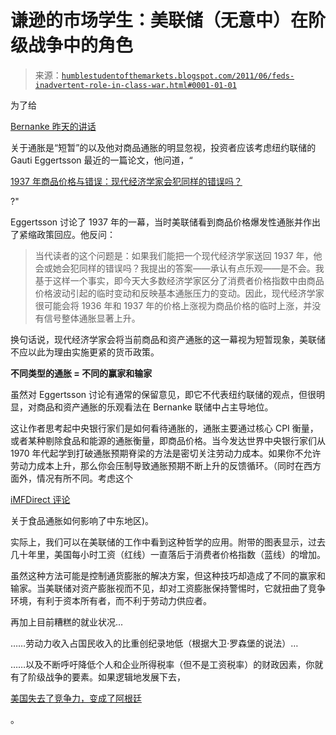 <!--yml

类别：未分类

日期：2024-05-18 04:19:35

-->

# 谦逊的市场学生：美联储（无意中）在阶级战争中的角色

> 来源：[`humblestudentofthemarkets.blogspot.com/2011/06/feds-inadvertent-role-in-class-war.html#0001-01-01`](https://humblestudentofthemarkets.blogspot.com/2011/06/feds-inadvertent-role-in-class-war.html#0001-01-01)

为了给

[ Bernanke 昨天的讲话](http://www.marketwatch.com/story/text-of-bernankes-speech-on-economy-2011-06-07)

关于通胀是“短暂”的以及他对商品通胀的明显忽视，投资者应该考虑纽约联储的 Gauti Eggertsson 最近的一篇论文，他问道，“

[1937 年商品价格与错误：现代经济学家会犯同样的错误吗？](http://libertystreeteconomics.newyorkfed.org/2011/06/commodity-prices-and-the-mistake-of-1937-would-modern-economists-make-the-same-mistake.html)

?"

Eggertsson 讨论了 1937 年的一幕，当时美联储看到商品价格爆发性通胀并作出了紧缩政策回应。他反问：

> 当代读者的这个问题是：如果我们能把一个现代经济学家送回 1937 年，他会或她会犯同样的错误吗？我提出的答案——承认有点乐观——是不会。我基于这样一个事实，即今天大多数经济学家区分了消费者价格指数中由商品价格波动引起的临时变动和反映基本通胀压力的变动。因此，现代经济学家很可能会将 1936 年和 1937 年的价格上涨视为商品价格的临时上涨，并没有信号整体通胀显著上升。

换句话说，现代经济学家会将当前商品和资产通胀的这一幕视为短暂现象，美联储不应以此为理由实施更紧的货币政策。

**不同类型的通胀 = 不同的赢家和输家**

虽然对 Eggertsson 讨论有通常的保留意见，即它不代表纽约联储的观点，但很明显，对商品和资产通胀的乐观看法在 Bernanke 联储中占主导地位。

这让作者思考起中央银行家们是如何看待通胀的，通胀主要通过核心 CPI 衡量，或者某种剔除食品和能源的通胀衡量，即商品价格。当今发达世界中央银行家们从 1970 年代起学到打破通胀预期脊梁的方法是密切关注劳动力成本。如果你不允许劳动力成本上升，那么你会压制导致通胀预期不断上升的反馈循环。（同时在西方面外，情况有所不同。考虑这个

[iMFDirect 评论](http://blog-imfdirect.imf.org/2011/06/06/inflation-middle-east/)

关于食品通胀如何影响了中东地区)。

实际上，我们可以在美联储的工作中看到这种哲学的应用。附带的图表显示，过去几十年里，美国每小时工资（红线）一直落后于消费者价格指数（蓝线）的增加。

虽然这种方法可能是控制通货膨胀的解决方案，但这种技巧却造成了不同的赢家和输家。当美联储对资产膨胀视而不见，却对工资膨胀保持警惕时，它就扭曲了竞争环境，有利于资本所有者，而不利于劳动力供应者。

再加上目前糟糕的就业状况...

……劳动力收入占国民收入的比重创纪录地低（根据大卫·罗森堡的说法）…

……以及不断呼吁降低个人和企业所得税率（但不是工资税率）的财政因素，你就有了阶级战争的要素。如果逻辑地发展下去，

[美国失去了竞争力，变成了阿根廷](http://qwestfunds.com/publications/newsletters_pdf/newsletter_september_2009.pdf)

。
